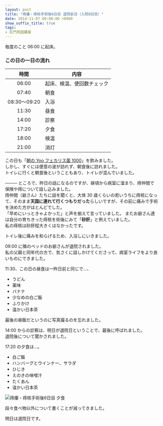 ```yaml
---
layout: post
title: "痔瘻・痔核手術後6日目 退院前日（入院8日目）"
date: 2014-11-07 09:00:00 +0900
show_suffix_title: true
tags:
- 肛門周囲膿瘍
---
```



毎度のこと 06:00 に起床。


### この日の一日の流れ

|時間|内容|
|:-:|-|
|06:00|起床、検温、便回数チェック|
|07:40|朝食|
|08:30〜09:20|入浴|
|11:30|昼食|
|14:00|診察|
|17:20|夕食|
|18:00|検温|
|21:00|消灯|


この日も「[朝の Yoo フェカリス菌 1000](http://www.amazon.co.jp/exec/obidos/ASIN/B00DE5ZLWA/jirou-programmer-22/ref=nosim)」を飲みました。  
しかし、すぐには便意の波が訪れず、朝食後に訪れました。  
トイレに行くと朝食後ということもあり、トイレが混んでいました。

<!-- more -->

──── ところで、昨日の話になるのですが、昼頃から病室に溜まり、痔仲間で保険や痔について話し込みました。  
痔仲間（爺さん）たちに話を聞くと、大体 30 歳くらいの若いうちに痔核になって、そのまま**天国に連れて行くつもりだった**らしいですが、その前に痛みで手術を決めた方がほとんどでした。  
「早めにいっときゃよかった」と声を揃えて言っていました。
またお爺さん達は自分の育ちきった痔核を術後にみて「**砂肝**」と例えていました。  
私の痔核は砂肝程大きくはなかったです。

トイレ後に痛みを和らげるため、入浴しにいきました。

09:00 に隣のベッドのお爺さんが退院されました。  
私の父親と同年代の方で、気さくに話しかけてくださって、病室ライフをより良いものにできました。

11:30、この日の昼食は一昨日前と同じで...、

- うどん
- 薬味
- バナナ
- 少なめの白ご飯
- ふりかけ
- 温かい日本茶

最後の昼飯だというのに写真撮るのを忘れました。

14:00 からの診察は、明日が退院日ということで、最後に呼ばれました。  
退院後について聞かされました。

17:20 の夕食は...。

- 白ご飯
- ハンバーグとウインナー、サラダ
- ひじき
- えのきの味噌汁
- たくあん
- 温かい日本茶

![痔瘻・痔核手術後6日目 夕食](https://31.media.tumblr.com/fa1197744b377484c6ef1b0a5bf7e533/tumblr_inline_nfcflwNZVc1qc24pp.jpg)

段々食べ物以外について書くことが減ってきました。

明日は退院日です。
